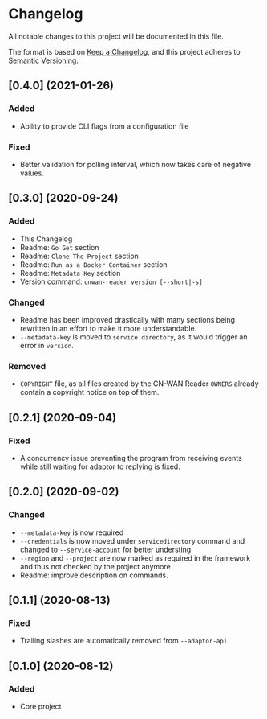 # Changelog

All notable changes to this project will be documented in this file.

The format is based on [Keep a Changelog](https://keepachangelog.com/en/1.0.0/),
and this project adheres to [Semantic Versioning](https://semver.org/spec/v2.0.0.html).

## [0.4.0] (2021-01-26)

### Added

- Ability to provide CLI flags from a configuration file

### Fixed

- Better validation for polling interval, which now takes care of negative
values.

## [0.3.0] (2020-09-24)

### Added

- This Changelog
- Readme: `Go Get` section
- Readme: `Clone The Project` section
- Readme: `Run as a Docker Container` section
- Readme: `Metadata Key` section
- Version command: `cnwan-reader version [--short|-s]`

### Changed

- Readme has been improved drastically with many sections being rewritten
in an effort to make it more understandable.
- `--metadata-key` is moved to `service directory`, as it would trigger an
error in `version`.

### Removed

- `COPYRIGHT` file, as all files created by the CN-WAN Reader `OWNERS` already
contain a copyright notice on top of them.

## [0.2.1] (2020-09-04)

### Fixed

- A concurrency issue preventing the program from receiving events while still
waiting for adaptor to replying is fixed.

## [0.2.0] (2020-09-02)

### Changed

- `--metadata-key` is now required
- `--credentials` is now moved under `servicedirectory` command and changed to
`--service-account` for better understing
- `--region` and `--project` are now marked as required in the framework and
thus not checked by the project anymore
- Readme: improve description on commands.

## [0.1.1] (2020-08-13)

### Fixed

- Trailing slashes are automatically removed from `--adaptor-api`

## [0.1.0] (2020-08-12)

### Added

- Core project
